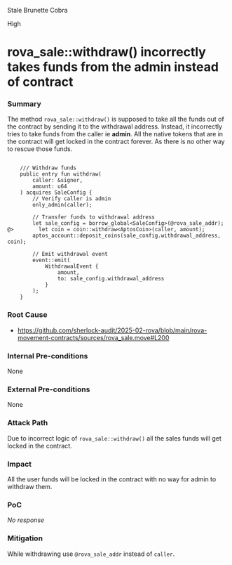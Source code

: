 Stale Brunette Cobra

High

# rova_sale::withdraw() incorrectly takes funds from the admin instead of contract

### Summary

The method `rova_sale::withdraw()` is supposed to take all the funds out of the contract by sending it to the withdrawal address. Instead, it incorrectly tries to take funds from the caller ie **admin**. All the native tokens that are in the contract will get locked in the contract forever. As there is no other way to rescue those funds.

```solidity

    /// Withdraw funds
    public entry fun withdraw(
        caller: &signer,
        amount: u64
    ) acquires SaleConfig {        
        // Verify caller is admin
        only_admin(caller);

        // Transfer funds to withdrawal address
        let sale_config = borrow_global<SaleConfig>(@rova_sale_addr);
@>        let coin = coin::withdraw<AptosCoin>(caller, amount);
        aptos_account::deposit_coins(sale_config.withdrawal_address, coin);

        // Emit withdrawal event
        event::emit(
            WithdrawalEvent {
                amount,
                to: sale_config.withdrawal_address
            }
        );
    }
```

### Root Cause

- https://github.com/sherlock-audit/2025-02-rova/blob/main/rova-movement-contracts/sources/rova_sale.move#L200

### Internal Pre-conditions

None

### External Pre-conditions

None

### Attack Path

Due to incorrect logic of `rova_sale::withdraw()` all the sales funds will get locked in the contract.

### Impact

All the user funds will be locked in the contract with no way for admin to withdraw them.

### PoC

_No response_

### Mitigation

While withdrawing use `@rova_sale_addr` instead of `caller`.